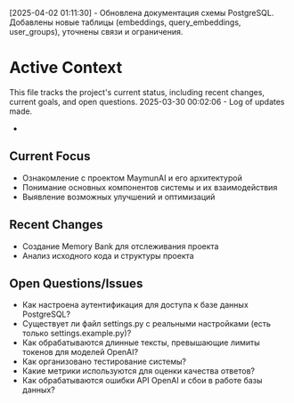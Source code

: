 [2025-04-02 01:11:30] - Обновлена документация схемы PostgreSQL. Добавлены новые таблицы (embeddings, query_embeddings, user_groups), уточнены связи и ограничения.
# Active Context

This file tracks the project's current status, including recent changes, current goals, and open questions.
2025-03-30 00:02:06 - Log of updates made.

*

## Current Focus

* Ознакомление с проектом MaymunAI и его архитектурой
* Понимание основных компонентов системы и их взаимодействия
* Выявление возможных улучшений и оптимизаций

## Recent Changes

* Создание Memory Bank для отслеживания проекта
* Анализ исходного кода и структуры проекта

## Open Questions/Issues

* Как настроена аутентификация для доступа к базе данных PostgreSQL?
* Существует ли файл settings.py с реальными настройками (есть только settings.example.py)?
* Как обрабатываются длинные тексты, превышающие лимиты токенов для моделей OpenAI?
* Как организовано тестирование системы?
* Какие метрики используются для оценки качества ответов?
* Как обрабатываются ошибки API OpenAI и сбои в работе базы данных?